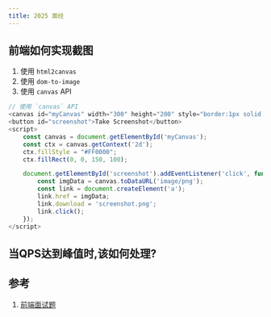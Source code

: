 ```yaml
---
title: 2025 面经
---
```


## 前端如何实现截图

1. 使用 `html2canvas`
2. 使用 `dom-to-image`
3. 使用 `canvas` API

```javascript
// 使用 `canvas` API
<canvas id="myCanvas" width="300" height="200" style="border:1px solid #000000;"></canvas>
<button id="screenshot">Take Screenshot</button>
<script>
    const canvas = document.getElementById('myCanvas');
    const ctx = canvas.getContext('2d');
    ctx.fillStyle = "#FF0000";
    ctx.fillRect(0, 0, 150, 100);

    document.getElementById('screenshot').addEventListener('click', function() {
        const imgData = canvas.toDataURL('image/png');
        const link = document.createElement('a');
        link.href = imgData;
        link.download = 'screenshot.png';
        link.click();
    });
</script>
```

## 当QPS达到峰值时,该如何处理?

## 参考

1. [前端面试题](https://maimai.cn/article/detail?fid=1853419102&efid=2VPZyK6a830IyBz2rW1aiQ)
